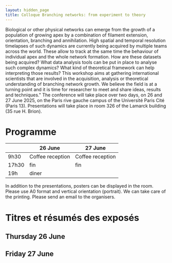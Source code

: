 ```yaml
---
layout: hidden_page
title: Colloque Branching networks: from experiment to theory
---
```

 Biological or other physical networks can emerge from the growth of a population of growing apex by a combination of filament extension, orientation, branching and annihilation. High spatial and temporal resolution timelapses of such dynamics are currently being acquired by multiple teams across the world. These allow to track at the same time the behaviour of individual apex and the whole network formation.
How are these datasets being acquired? What data analysis tools can be put in place to analyse such complex dynamics? What kind of theoretical framework can help interpreting those results?
This  workshop aims at gathering international scientists that are involved in the acquisition, analysis or theoretical understanding of branching network growth. We believe the field is at a turning point and it is time for researcher to meet and share ideas, results and techniques."
The conference will take place over two days, on 26 and 27 June 2025, on the Paris rive gauche campus of the Université Paris Cité (Paris 13). Presentations will take place in room 326 of the Lamarck building (35 rue H. Brion).
# Programme
|       | 26 June            | 27 June              |
|-------|-------------------|-----------------------|
| 9h30  | Coffee reception  | Coffee reception      |
| 17h30 | fin               | fin                   |
| 19h   | diner             |                       |
In addition to the presentations, posters can be displayed in the room. Please use A0 format and vertical orientation (portrait). We can take care of the printing. Please send an email to the organisers.
# Titres et résumés des exposés
## Thursday 26 June 
## Friday 27 June
